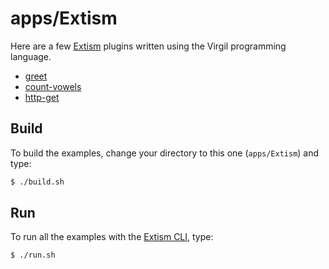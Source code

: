 # apps/Extism

Here are a few [Extism] plugins written using the Virgil programming language.

[Extism]: https://extism.org/

* [greet](greet)
* [count-vowels](count-vowels)
* [http-get](http-get)

## Build

To build the examples, change your directory to this one (`apps/Extism`)
and type:

```bash
$ ./build.sh
```

## Run

To run all the examples with the [Extism CLI], type:

```bash
$ ./run.sh
```

[Extism CLI]: https://github.com/extism/cli
